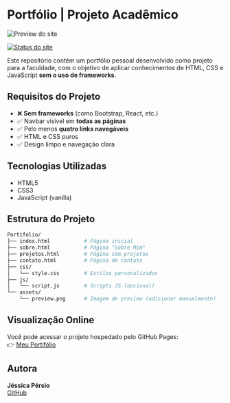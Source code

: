 # Portfólio | Projeto Acadêmico

![Preview do site](assets/preview.png)

[![Status do site](https://img.shields.io/website?down_color=red&down_message=offline&up_color=green&up_message=online&url=https%3A%2F%2Fjessicapersio.github.io%2FPortifolio)](https://jessicapersio.github.io/Portifolio)

Este repositório contém um portfólio pessoal desenvolvido como projeto para a faculdade, com o objetivo de aplicar conhecimentos de HTML, CSS e JavaScript **sem o uso de frameworks**.

##  Requisitos do Projeto

- ❌ **Sem frameworks** (como Bootstrap, React, etc.)
- ✅ Navbar visível em **todas as páginas**
- ✅ Pelo menos **quatro links navegáveis**
- ✅ HTML e CSS puros
- ✅ Design limpo e navegação clara

##  Tecnologias Utilizadas

- HTML5
- CSS3
- JavaScript (vanilla)

##  Estrutura do Projeto

```bash
Portifolio/
├── index.html           # Página inicial
├── sobre.html           # Página "Sobre Mim"
├── projetos.html        # Página com projetos
├── contato.html         # Página de contato
├── css/
│   └── style.css        # Estilos personalizados
├── js/
│   └── script.js        # Scripts JS (opcional)
└── assets/
    └── preview.png      # Imagem de preview (adicionar manualmente)
```
##  Visualização Online

Você pode acessar o projeto hospedado pelo GitHub Pages:  
👉 [Meu Portifólio](https://jessicapersio.github.io/Portifolio)

##  Autora

**Jéssica Pérsio**  
[GitHub](https://github.com/jessicapersio)
